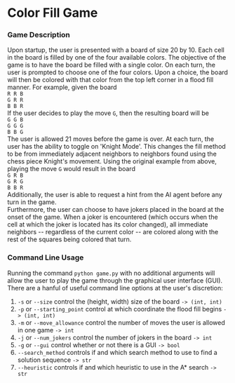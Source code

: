 # Color Fill Game
### Game Description
Upon startup, the user is presented with a board of size 20 by 10. Each cell in the board is filled by one of the four available colors. 
The objective of the game is to have the board be filled with a single color. On each turn, the user is prompted to choose one of the four colors. 
Upon a choice, the board will then be colored with that color from the top left corner in a flood fill manner. For example, given the board\
`R R B`\
`G R R`\
`B B R`\
If the user decides to play the move `G`, then the resulting board will be\
`G G B`\
`G G G`\
`B B G`\
The user is allowed 21 moves before the game is over.
At each turn, the user has the ability to toggle on 'Knight Mode'. This changes
the fill method to be from immediately adjacent neighbors to neighbors found using the 
chess piece Knight's movement. Using the original example from above, playing the move `G` would result in the board\
`G R B`\
`G R G`\
`B B R`\
Additionally, the user is able to request a hint from the AI agent before any turn in the game.\
Furthermore, the user can choose to have jokers placed in the board at the onset of the game. When a joker is encountered (which occurs when the cell at 
which the joker is located has its color changed), all immediate neighbors -- regardless of the current color -- are colored along with the rest of the squares being
colored that turn. 

### Command Line Usage
Running the command `python game.py` with no additional arguments will allow
the user to play the game through the graphical user interface (GUI). \
There are a hanful of useful command line options at the user's discretion:
1) `-s` or `--size` control the (height, width) size of the board `-> (int, int)`
2) `-p` or `--starting_point` control at which coordinate the flood fill begins `-> (int, int)`
3) `-m` or `--move_allowance` control the number of moves the user is allowed in one game `-> int`
4) `-j` or `--num_jokers` control the number of jokers in the board `-> int`
5) `-g` or `--gui` control whether or not there is a GUI `-> bool`
6) `--search_method` controls if and which search method to use to find a solution sequence `-> str`
7) `--heuristic` controls if and which heuristic to use in the A* search `-> str`

